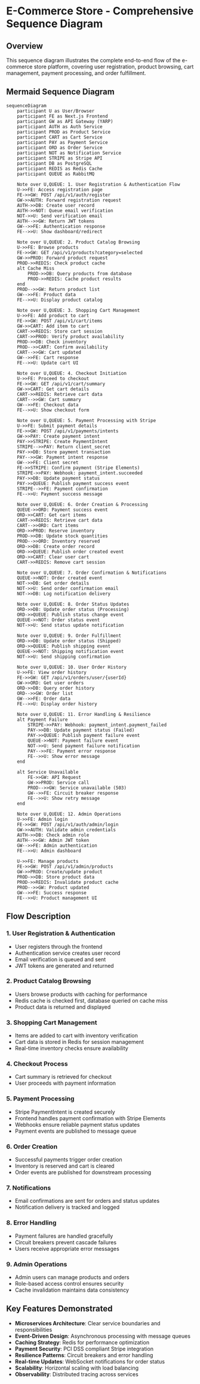 # E-Commerce Store - Comprehensive Sequence Diagram

## Overview
This sequence diagram illustrates the complete end-to-end flow of the e-commerce store platform, covering user registration, product browsing, cart management, payment processing, and order fulfillment.

## Mermaid Sequence Diagram

```mermaid
sequenceDiagram
    participant U as User/Browser
    participant FE as Next.js Frontend
    participant GW as API Gateway (YARP)
    participant AUTH as Auth Service
    participant PROD as Product Service
    participant CART as Cart Service
    participant PAY as Payment Service
    participant ORD as Order Service
    participant NOT as Notification Service
    participant STRIPE as Stripe API
    participant DB as PostgreSQL
    participant REDIS as Redis Cache
    participant QUEUE as RabbitMQ

    Note over U,QUEUE: 1. User Registration & Authentication Flow
    U->>FE: Access registration page
    FE->>GW: POST /api/v1/auth/register
    GW->>AUTH: Forward registration request
    AUTH->>DB: Create user record
    AUTH->>NOT: Queue email verification
    NOT->>U: Send verification email
    AUTH-->>GW: Return JWT tokens
    GW-->>FE: Authentication response
    FE-->>U: Show dashboard/redirect

    Note over U,QUEUE: 2. Product Catalog Browsing
    U->>FE: Browse products
    FE->>GW: GET /api/v1/products?category=selected
    GW->>PROD: Forward product request
    PROD->>REDIS: Check product cache
    alt Cache Miss
        PROD->>DB: Query products from database
        PROD->>REDIS: Cache product results
    end
    PROD-->>GW: Return product list
    GW-->>FE: Product data
    FE-->>U: Display product catalog

    Note over U,QUEUE: 3. Shopping Cart Management
    U->>FE: Add product to cart
    FE->>GW: POST /api/v1/cart/items
    GW->>CART: Add item to cart
    CART->>REDIS: Store cart session
    CART->>PROD: Verify product availability
    PROD->>DB: Check inventory
    PROD-->>CART: Confirm availability
    CART-->>GW: Cart updated
    GW-->>FE: Cart response
    FE-->>U: Update cart UI

    Note over U,QUEUE: 4. Checkout Initiation
    U->>FE: Proceed to checkout
    FE->>GW: GET /api/v1/cart/summary
    GW->>CART: Get cart details
    CART->>REDIS: Retrieve cart data
    CART-->>GW: Cart summary
    GW-->>FE: Checkout data
    FE-->>U: Show checkout form

    Note over U,QUEUE: 5. Payment Processing with Stripe
    U->>FE: Submit payment details
    FE->>GW: POST /api/v1/payments/intents
    GW->>PAY: Create payment intent
    PAY->>STRIPE: Create PaymentIntent
    STRIPE-->>PAY: Return client_secret
    PAY->>DB: Store payment transaction
    PAY-->>GW: Payment intent response
    GW-->>FE: Client secret
    FE->>STRIPE: Confirm payment (Stripe Elements)
    STRIPE->>PAY: Webhook: payment_intent.succeeded
    PAY->>DB: Update payment status
    PAY->>QUEUE: Publish payment success event
    STRIPE-->>FE: Payment confirmation
    FE-->>U: Payment success message

    Note over U,QUEUE: 6. Order Creation & Processing
    QUEUE->>ORD: Payment success event
    ORD->>CART: Get cart items
    CART->>REDIS: Retrieve cart data
    CART-->>ORD: Cart items
    ORD->>PROD: Reserve inventory
    PROD->>DB: Update stock quantities
    PROD-->>ORD: Inventory reserved
    ORD->>DB: Create order record
    ORD->>QUEUE: Publish order created event
    ORD->>CART: Clear user cart
    CART->>REDIS: Remove cart session

    Note over U,QUEUE: 7. Order Confirmation & Notifications
    QUEUE->>NOT: Order created event
    NOT->>DB: Get order details
    NOT->>U: Send order confirmation email
    NOT->>DB: Log notification delivery
    
    Note over U,QUEUE: 8. Order Status Updates
    ORD->>DB: Update order status (Processing)
    ORD->>QUEUE: Publish status change event
    QUEUE->>NOT: Order status event
    NOT->>U: Send status update notification
    
    Note over U,QUEUE: 9. Order Fulfillment
    ORD->>DB: Update order status (Shipped)
    ORD->>QUEUE: Publish shipping event
    QUEUE->>NOT: Shipping notification event
    NOT->>U: Send shipping confirmation
    
    Note over U,QUEUE: 10. User Order History
    U->>FE: View order history
    FE->>GW: GET /api/v1/orders/user/{userId}
    GW->>ORD: Get user orders
    ORD->>DB: Query order history
    ORD-->>GW: Order list
    GW-->>FE: Order data
    FE-->>U: Display order history

    Note over U,QUEUE: 11. Error Handling & Resilience
    alt Payment Failure
        STRIPE->>PAY: Webhook: payment_intent.payment_failed
        PAY->>DB: Update payment status (Failed)
        PAY->>QUEUE: Publish payment failure event
        QUEUE->>NOT: Payment failure event
        NOT->>U: Send payment failure notification
        PAY-->>FE: Payment error response
        FE-->>U: Show error message
    end
    
    alt Service Unavailable
        FE->>GW: API Request
        GW->>PROD: Service call
        PROD-->>GW: Service unavailable (503)
        GW-->>FE: Circuit breaker response
        FE-->>U: Show retry message
    end

    Note over U,QUEUE: 12. Admin Operations
    U->>FE: Admin login
    FE->>GW: POST /api/v1/auth/admin/login
    GW->>AUTH: Validate admin credentials
    AUTH->>DB: Check admin role
    AUTH-->>GW: Admin JWT token
    GW-->>FE: Admin authentication
    FE-->>U: Admin dashboard
    
    U->>FE: Manage products
    FE->>GW: POST /api/v1/admin/products
    GW->>PROD: Create/update product
    PROD->>DB: Store product data
    PROD->>REDIS: Invalidate product cache
    PROD-->>GW: Product updated
    GW-->>FE: Success response
    FE-->>U: Product management UI
```

## Flow Description

### 1. User Registration & Authentication
- User registers through the frontend
- Authentication service creates user record
- Email verification is queued and sent
- JWT tokens are generated and returned

### 2. Product Catalog Browsing
- Users browse products with caching for performance
- Redis cache is checked first, database queried on cache miss
- Product data is returned and displayed

### 3. Shopping Cart Management
- Items are added to cart with inventory verification
- Cart data is stored in Redis for session management
- Real-time inventory checks ensure availability

### 4. Checkout Process
- Cart summary is retrieved for checkout
- User proceeds with payment information

### 5. Payment Processing
- Stripe PaymentIntent is created securely
- Frontend handles payment confirmation with Stripe Elements
- Webhooks ensure reliable payment status updates
- Payment events are published to message queue

### 6. Order Creation
- Successful payments trigger order creation
- Inventory is reserved and cart is cleared
- Order events are published for downstream processing

### 7. Notifications
- Email confirmations are sent for orders and status updates
- Notification delivery is tracked and logged

### 8. Error Handling
- Payment failures are handled gracefully
- Circuit breakers prevent cascade failures
- Users receive appropriate error messages

### 9. Admin Operations
- Admin users can manage products and orders
- Role-based access control ensures security
- Cache invalidation maintains data consistency

## Key Features Demonstrated

- **Microservices Architecture**: Clear service boundaries and responsibilities
- **Event-Driven Design**: Asynchronous processing with message queues
- **Caching Strategy**: Redis for performance optimization
- **Payment Security**: PCI DSS compliant Stripe integration
- **Resilience Patterns**: Circuit breakers and error handling
- **Real-time Updates**: WebSocket notifications for order status
- **Scalability**: Horizontal scaling with load balancing
- **Observability**: Distributed tracing across services